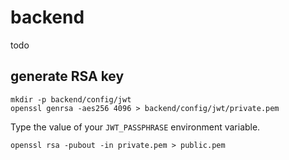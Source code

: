 # backend

todo

## generate RSA key

```
mkdir -p backend/config/jwt
openssl genrsa -aes256 4096 > backend/config/jwt/private.pem
```
Type the value of your `JWT_PASSPHRASE` environment variable.
```
openssl rsa -pubout -in private.pem > public.pem
```


